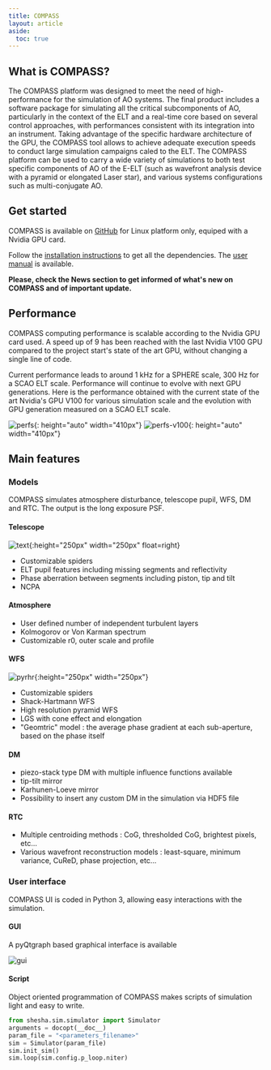 ```yaml
---
title: COMPASS
layout: article
aside:
  toc: true
---
```


## What is COMPASS?

The COMPASS platform was designed to meet the need of high-performance for the simulation of AO systems. The final product includes a software package for simulating all the critical subcomponents of AO, particularly in the context of the ELT and a real-time core based on several control approaches, with performances consistent with its integration into an instrument. Taking advantage of the specific hardware architecture of the GPU, the COMPASS tool allows to achieve adequate execution speeds to conduct large simulation campaigns caled to the ELT.
The COMPASS platform can be used to carry a wide variety of simulations to
both test specific components of AO of the E-ELT (such as wavefront analysis
device with a pyramid or elongated Laser star), and various systems
configurations such as multi-conjugate AO.

## Get started

COMPASS is available on [GitHub](https://github.com/ANR-COMPASS/shesha.git) for Linux platform only, equiped with a Nvidia GPU card.

Follow the [installation instructions](install.html) to get all the dependencies.
The [user manual](manual.html) is available.

**Please, check the News section to get informed of what's new on COMPASS and of important update.**

## Performance

COMPASS computing performance is scalable according to the Nvidia GPU card used. A speed up of 9 has been reached with the last Nvidia V100 GPU compared to the project start's state of the art GPU, without changing a single line of code. 

Current performance leads to around 1 kHz for a SPHERE scale, 300 Hz for a SCAO ELT scale. Performance will continue to evolve with next GPU generations. Here is the performance obtained with the current state of the art Nvidia's GPU V100 for various simulation scale and the evolution with GPU generation measured on a SCAO ELT scale.

![perfs](http://localhost:4000/images/perf-GPUs.png){: height="auto" width="410px"}
![perfs-v100](http://localhost:4000/images/perfs-V100.png){: height="auto" width="410px"}

## Main features

### Models

COMPASS simulates atmosphere disturbance, telescope pupil, WFS, DM and RTC. The output is the long exposure PSF.

#### Telescope 

<span class="inner">![text](http://localhost:4000/images/ELT-pupil.png){:height="250px" width="250px" float=right}</span>

- Customizable spiders
- ELT pupil features including missing segments and reflectivity
- Phase aberration between segments including piston, tip and tilt 
- NCPA

#### Atmosphere

- User defined number of independent turbulent layers
- Kolmogorov or Von Karman spectrum
- Customizable r0, outer scale and profile

#### WFS

<span class="inner">![pyrhr](http://localhost:4000/images/High-res-pyr.png){:height="250px" width="250px"}</span>

- Customizable spiders
- Shack-Hartmann WFS
- High resolution pyramid WFS 
- LGS with cone effect and elongation
- "Geomtric" model : the average phase gradient at each sub-aperture, based on the phase itself

#### DM

- piezo-stack type DM with multiple influence functions available
- tip-tilt mirror
- Karhunen-Loeve mirror
- Possibility to insert any custom DM in the simulation via HDF5 file

#### RTC

- Multiple centroiding methods : CoG, thresholded CoG, brightest pixels, etc...
- Various wavefront reconstruction models : least-square, minimum variance, CuReD, phase projection, etc...

### User interface

COMPASS UI is coded in Python 3, allowing easy interactions with the simulation.

#### GUI

A pyQtgraph based graphical interface is available

![gui](http://localhost:4000/images/compass_widget.gif)

#### Script

Object oriented programmation of COMPASS makes scripts of simulation light and easy to write.

```python
from shesha.sim.simulator import Simulator
arguments = docopt(__doc__)
param_file = "<parameters_filename>"
sim = Simulator(param_file)
sim.init_sim()
sim.loop(sim.config.p_loop.niter)
```
